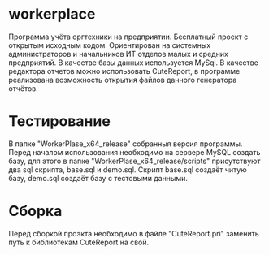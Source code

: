 # workerplace
Программа учёта оргтехники на предприятии. 
Бесплатный проект с открытым исходным кодом. 
Ориентирован на системных администраторов и начальников ИТ отделов малых и средних предприятий. 
В качестве базы данных используется MySql.
В качестве редактора отчетов можно использовать CuteReport, в программе реализована возможность открытия файлов данного генератора отчётов.

# Тестирование
В папке "WorkerPlase_x64_release" собранныя версия программы. Перед началом использования необходимо на сервере MySQL создать базу, для этого в папке "WorkerPlase_x64_release/scripts" присутствуют два sql скрипта, base.sql и demo.sql. Скрипт base.sql создаёт читую базу, demo.sql создаёт базу с тестовыми данными.

# Сборка
Перед сборкой проэкта необходимо в файле "CuteReport.pri" заменить путь к библиотекам CuteReport на свой.
